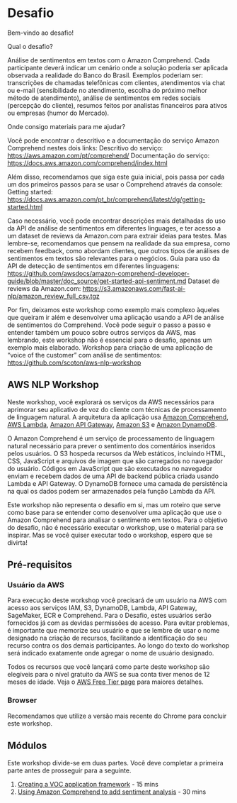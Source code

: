 # Desafio

Bem-vindo ao desafio!

Qual o desafio?

Análise de sentimentos em textos com o Amazon Comprehend. Cada participante deverá indicar um cenário onde a solução poderia ser aplicada observada a realidade do Banco do Brasil. Exemplos poderiam ser: transcrições de chamadas telefônicas com clientes, atendimentos via chat ou e-mail (sensibilidade no atendimento, escolha do próximo melhor método de atendimento), análise de sentimentos em redes sociais (percepção do cliente), resumos feitos por analistas financeiros para ativos ou empresas (humor do Mercado).

Onde consigo materiais para me ajudar?

Você pode encontrar o descritivo e a documentação do serviço Amazon Comprehend nestes dois links:
Descritivo do serviço: https://aws.amazon.com/pt/comprehend/
Documentação do serviço: https://docs.aws.amazon.com/comprehend/index.html

Além disso, recomendamos que siga este guia inicial, pois passa por cada um dos primeiros passos para se usar o Comprehend através da console: 
Getting started: https://docs.aws.amazon.com/pt_br/comprehend/latest/dg/getting-started.html

Caso necessário, você pode encontrar descrições mais detalhadas do uso da API de análise de sentimentos em diferentes linguages, e ter acesso a um dataset de reviews da Amazon.com para extrair ideias para testes. Mas lembre-se, recomendamos que pensem na realidade da sua empresa, como recebem feedback, como abordam clientes, que outros tipos de análises de sentimentos em textos são relevantes para o negócios.
Guia para uso da API de detecção de sentimentos em diferentes linguagens: https://github.com/awsdocs/amazon-comprehend-developer-guide/blob/master/doc_source/get-started-api-sentiment.md
Dataset de reviews da Amazon.com: https://s3.amazonaws.com/fast-ai-nlp/amazon_review_full_csv.tgz

Por fim, deixamos este workshop como exemplo mais complexo àqueles que queiram ir além e desenvolver uma aplicação usando a API de análise de sentimentos do Comprehend. Você pode seguir o passo a passo e entender também um pouco sobre outros serviços da AWS, mas lembrando, este workshop não é essencial para o desafio, apenas um exemplo mais elaborado.
Workshop para criação de uma aplicação de “voice of the customer” com análise de sentimentos: https://github.com/scoton/aws-nlp-workshop
 
## AWS NLP Workshop

Neste workshop, você explorará os serviços da AWS necessários para aprimorar seu aplicativo de voz do cliente com técnicas de processamento de linguagem natural. A arquitetura da aplicação usa [Amazon Comprehend](https://aws.amazon.com/comprehend/), [AWS Lambda](https://aws.amazon.com/lambda/), [Amazon API Gateway](https://aws.amazon.com/api-gateway/), [Amazon S3](https://aws.amazon.com/s3/) e [Amazon DynamoDB](https://aws.amazon.com/dynamodb/). 
  
O Amazon Comprehend é um serviço de processamento de linguagem natural necessário para prever o sentimento dos comentários inseridos pelos usuários. O S3 hospeda recursos da Web estáticos, incluindo HTML, CSS, JavaScript e arquivos de imagem que são carregados no navegador do usuário. Códigos em JavaScript que são executados no navegador enviam e recebem dados de uma API de backend pública criada usando Lambda e API Gateway. O DynamoDB fornece uma camada de persistência na qual os dados podem ser armazenados pela função Lambda da API.

Este workshop não representa o desafio em si, mas um roteiro que serve como base para se entender como desenvolver uma aplicação que use o Amazon Comprehend para analisar o sentimento em textos. Para o objetivo do desafio, não é necessário executar o workshop, use o material para se inspirar. Mas se você quiser executar todo o workshop, espero que se divirta!

## Pré-requisitos

### Usuário da AWS

Para execução deste workshop você precisará de um usuário na AWS com acesso aos serviços IAM, S3, DynamoDB, Lambda, API Gateway, SageMaker, ECR e Comprehend. Para o Desafio, estes usuários serão fornecidos já com as devidas permissões de acesso. Para evitar problemas, é importante que memorize seu usuário e que se lembre de usar o nome designado na criação de recursos, facilitando a identificação do seu recurso contra os dos demais participantes. Ao longo do texto do workshop será indicado exatamente onde agregar o nome de usuário designado.

Todos os recursos que você lançará como parte deste workshop são elegíveis para o nível gratuito da AWS se sua conta tiver menos de 12 meses de idade. Veja o [AWS Free Tier page](https://aws.amazon.com/free/) para maiores detalhes.

### Browser

Recomendamos que utilize a versão mais recente do Chrome para concluir este workshop.

## Módulos

Este workshop divide-se em duas partes. Você deve completar a primeira parte antes de prosseguir para a seguinte.

1. [Creating a VOC application framework](1_VocFramework) - 15 mins
2. [Using Amazon Comprehend to add sentiment analysis](2_SentimentAnalysis) - 30 mins
